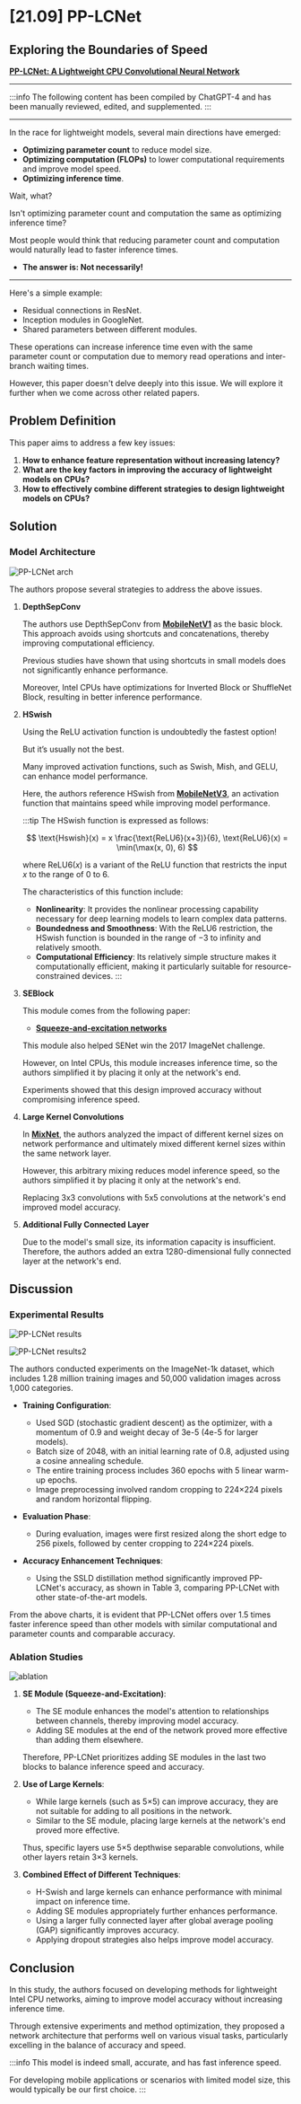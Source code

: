 # [21.09] PP-LCNet

## Exploring the Boundaries of Speed

[**PP-LCNet: A Lightweight CPU Convolutional Neural Network**](https://arxiv.org/abs/2109.15099)

---

:::info
The following content has been compiled by ChatGPT-4 and has been manually reviewed, edited, and supplemented.
:::

---

In the race for lightweight models, several main directions have emerged:

- **Optimizing parameter count** to reduce model size.
- **Optimizing computation (FLOPs)** to lower computational requirements and improve model speed.
- **Optimizing inference time**.

Wait, what?

Isn't optimizing parameter count and computation the same as optimizing inference time?

Most people would think that reducing parameter count and computation would naturally lead to faster inference times.

- **The answer is: Not necessarily!**

---

Here's a simple example:

- Residual connections in ResNet.
- Inception modules in GoogleNet.
- Shared parameters between different modules.

These operations can increase inference time even with the same parameter count or computation due to memory read operations and inter-branch waiting times.

However, this paper doesn't delve deeply into this issue. We will explore it further when we come across other related papers.

## Problem Definition

This paper aims to address a few key issues:

1. **How to enhance feature representation without increasing latency?**
2. **What are the key factors in improving the accuracy of lightweight models on CPUs?**
3. **How to effectively combine different strategies to design lightweight models on CPUs?**

## Solution

### Model Architecture

![PP-LCNet arch](./img/img1.jpg)

The authors propose several strategies to address the above issues.

1. **DepthSepConv**

   The authors use DepthSepConv from [**MobileNetV1**](https://arxiv.org/abs/1704.04861) as the basic block. This approach avoids using shortcuts and concatenations, thereby improving computational efficiency.

   Previous studies have shown that using shortcuts in small models does not significantly enhance performance.

   Moreover, Intel CPUs have optimizations for Inverted Block or ShuffleNet Block, resulting in better inference performance.

2. **HSwish**

   Using the ReLU activation function is undoubtedly the fastest option!

   But it’s usually not the best.

   Many improved activation functions, such as Swish, Mish, and GELU, can enhance model performance.

   Here, the authors reference HSwish from [**MobileNetV3**](https://arxiv.org/abs/1905.02244), an activation function that maintains speed while improving model performance.

   :::tip
   The HSwish function is expressed as follows:

   $$ \text{Hswish}(x) = x \frac{\text{ReLU6}(x+3)}{6}, \text{ReLU6}(x) = \min(\max(x, 0), 6) $$

   where $\text{ReLU6}(x)$ is a variant of the ReLU function that restricts the input $x$ to the range of 0 to 6.

   The characteristics of this function include:

   - **Nonlinearity**: It provides the nonlinear processing capability necessary for deep learning models to learn complex data patterns.
   - **Boundedness and Smoothness**: With the $\text{ReLU6}$ restriction, the HSwish function is bounded in the range of $-3$ to infinity and relatively smooth.
   - **Computational Efficiency**: Its relatively simple structure makes it computationally efficient, making it particularly suitable for resource-constrained devices.
     :::

3. **SEBlock**

   This module comes from the following paper:

   - [**Squeeze-and-excitation networks**](https://arxiv.org/abs/1709.01507)

   This module also helped SENet win the 2017 ImageNet challenge.

   However, on Intel CPUs, this module increases inference time, so the authors simplified it by placing it only at the network's end.

   Experiments showed that this design improved accuracy without compromising inference speed.

4. **Large Kernel Convolutions**

   In [**MixNet**](https://arxiv.org/abs/1907.09595), the authors analyzed the impact of different kernel sizes on network performance and ultimately mixed different kernel sizes within the same network layer.

   However, this arbitrary mixing reduces model inference speed, so the authors simplified it by placing it only at the network's end.

   Replacing 3x3 convolutions with 5x5 convolutions at the network's end improved model accuracy.

5. **Additional Fully Connected Layer**

   Due to the model's small size, its information capacity is insufficient. Therefore, the authors added an extra 1280-dimensional fully connected layer at the network's end.

## Discussion

### Experimental Results

![PP-LCNet results](./img/img2.jpg)

![PP-LCNet results2](./img/img3.jpg)

The authors conducted experiments on the ImageNet-1k dataset, which includes 1.28 million training images and 50,000 validation images across 1,000 categories.

- **Training Configuration**:

  - Used SGD (stochastic gradient descent) as the optimizer, with a momentum of 0.9 and weight decay of 3e-5 (4e-5 for larger models).
  - Batch size of 2048, with an initial learning rate of 0.8, adjusted using a cosine annealing schedule.
  - The entire training process includes 360 epochs with 5 linear warm-up epochs.
  - Image preprocessing involved random cropping to 224×224 pixels and random horizontal flipping.

- **Evaluation Phase**:

  - During evaluation, images were first resized along the short edge to 256 pixels, followed by center cropping to 224×224 pixels.

- **Accuracy Enhancement Techniques**:

  - Using the SSLD distillation method significantly improved PP-LCNet's accuracy, as shown in Table 3, comparing PP-LCNet with other state-of-the-art models.

From the above charts, it is evident that PP-LCNet offers over 1.5 times faster inference speed than other models with similar computational and parameter counts and comparable accuracy.

### Ablation Studies

![ablation](./img/img4.jpg)

1. **SE Module (Squeeze-and-Excitation)**:

   - The SE module enhances the model's attention to relationships between channels, thereby improving model accuracy.
   - Adding SE modules at the end of the network proved more effective than adding them elsewhere.

   Therefore, PP-LCNet prioritizes adding SE modules in the last two blocks to balance inference speed and accuracy.

2. **Use of Large Kernels**:

   - While large kernels (such as 5×5) can improve accuracy, they are not suitable for adding to all positions in the network.
   - Similar to the SE module, placing large kernels at the network's end proved more effective.

   Thus, specific layers use 5×5 depthwise separable convolutions, while other layers retain 3×3 kernels.

3. **Combined Effect of Different Techniques**:

   - H-Swish and large kernels can enhance performance with minimal impact on inference time.
   - Adding SE modules appropriately further enhances performance.
   - Using a larger fully connected layer after global average pooling (GAP) significantly improves accuracy.
   - Applying dropout strategies also helps improve model accuracy.

## Conclusion

In this study, the authors focused on developing methods for lightweight Intel CPU networks, aiming to improve model accuracy without increasing inference time.

Through extensive experiments and method optimization, they proposed a network architecture that performs well on various visual tasks, particularly excelling in the balance of accuracy and speed.

:::info
This model is indeed small, accurate, and has fast inference speed.

For developing mobile applications or scenarios with limited model size, this would typically be our first choice.
:::
